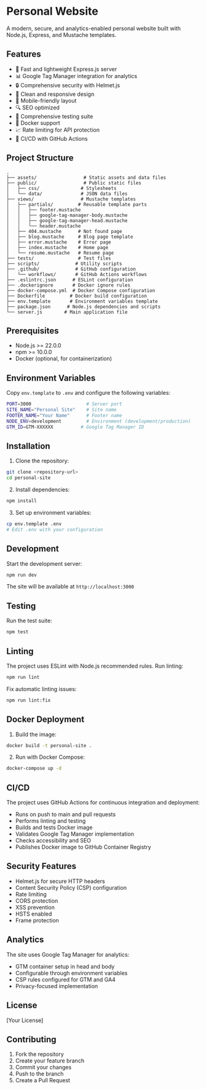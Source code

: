 # Personal Website

A modern, secure, and analytics-enabled personal website built with Node.js, Express, and Mustache templates.

## Features

- 🚀 Fast and lightweight Express.js server
- 📊 Google Tag Manager integration for analytics
- 🔒 Comprehensive security with Helmet.js
- 🎨 Clean and responsive design
- 📱 Mobile-friendly layout
- 🔍 SEO optimized
- 🧪 Comprehensive testing suite
- 🐳 Docker support
- 📈 Rate limiting for API protection
- 🔄 CI/CD with GitHub Actions

## Project Structure

```
.
├── assets/                 # Static assets and data files
├── public/                 # Public static files
│   ├── css/               # Stylesheets
│   └── data/              # JSON data files
├── views/                 # Mustache templates
│   ├── partials/         # Reusable template parts
│   │   ├── footer.mustache
│   │   ├── google-tag-manager-body.mustache
│   │   ├── google-tag-manager-head.mustache
│   │   └── header.mustache
│   ├── 404.mustache      # Not found page
│   ├── blog.mustache     # Blog page template
│   ├── error.mustache    # Error page
│   ├── index.mustache    # Home page
│   └── resume.mustache   # Resume page
├── tests/                # Test files
├── scripts/             # Utility scripts
├── .github/             # GitHub configuration
│   └── workflows/       # GitHub Actions workflows
├── .eslintrc.json      # ESLint configuration
├── .dockerignore       # Docker ignore rules
├── docker-compose.yml  # Docker Compose configuration
├── Dockerfile         # Docker build configuration
├── env.template       # Environment variables template
├── package.json      # Node.js dependencies and scripts
└── server.js        # Main application file
```

## Prerequisites

- Node.js >= 22.0.0
- npm >= 10.0.0
- Docker (optional, for containerization)

## Environment Variables

Copy `env.template` to `.env` and configure the following variables:

```bash
PORT=3000                    # Server port
SITE_NAME="Personal Site"    # Site name
FOOTER_NAME="Your Name"      # Footer name
NODE_ENV=development         # Environment (development/production)
GTM_ID=GTM-XXXXXX          # Google Tag Manager ID
```

## Installation

1. Clone the repository:
```bash
git clone <repository-url>
cd personal-site
```

2. Install dependencies:
```bash
npm install
```

3. Set up environment variables:
```bash
cp env.template .env
# Edit .env with your configuration
```

## Development

Start the development server:
```bash
npm run dev
```

The site will be available at `http://localhost:3000`

## Testing

Run the test suite:
```bash
npm test
```

## Linting

The project uses ESLint with Node.js recommended rules. Run linting:
```bash
npm run lint
```

Fix automatic linting issues:
```bash
npm run lint:fix
```

## Docker Deployment

1. Build the image:
```bash
docker build -t personal-site .
```

2. Run with Docker Compose:
```bash
docker-compose up -d
```

## CI/CD

The project uses GitHub Actions for continuous integration and deployment:

- Runs on push to main and pull requests
- Performs linting and testing
- Builds and tests Docker image
- Validates Google Tag Manager implementation
- Checks accessibility and SEO
- Publishes Docker image to GitHub Container Registry

## Security Features

- Helmet.js for secure HTTP headers
- Content Security Policy (CSP) configuration
- Rate limiting
- CORS protection
- XSS prevention
- HSTS enabled
- Frame protection

## Analytics

The site uses Google Tag Manager for analytics:
- GTM container setup in head and body
- Configurable through environment variables
- CSP rules configured for GTM and GA4
- Privacy-focused implementation

## License

[Your License]

## Contributing

1. Fork the repository
2. Create your feature branch
3. Commit your changes
4. Push to the branch
5. Create a Pull Request 